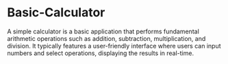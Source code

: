 # Basic-Calculator
A simple calculator is a basic application that performs fundamental arithmetic operations such as addition, subtraction, multiplication, and division. It typically features a user-friendly interface where users can input numbers and select operations, displaying the results in real-time.
